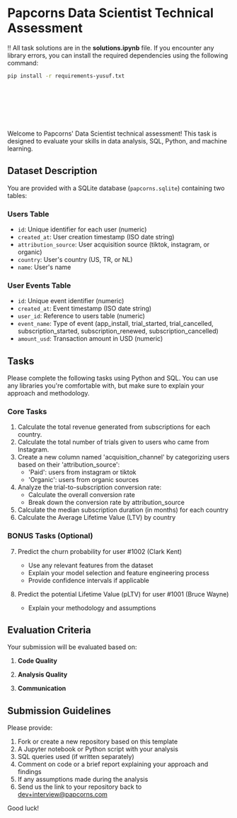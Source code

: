# Papcorns Data Scientist Technical Assessment
‼️
All task solutions are in the <b>solutions.ipynb</b> file. If you encounter any library errors, you can install the required dependencies using the following command:
```bash
pip install -r requirements-yusuf.txt
```

<br/>

<br/>

<br/>

<br/>

<br/>

<!-- COPY FROM ORIGINAL README FILE -->

Welcome to Papcorns' Data Scientist technical assessment! This task is designed to evaluate your skills in data analysis, SQL, Python, and machine learning.

## Dataset Description

You are provided with a SQLite database (`papcorns.sqlite`) containing two tables:

### Users Table
- `id`: Unique identifier for each user (numeric)
- `created_at`: User creation timestamp (ISO date string)
- `attribution_source`: User acquisition source (tiktok, instagram, or organic)
- `country`: User's country (US, TR, or NL)
- `name`: User's name

### User Events Table
- `id`: Unique event identifier (numeric)
- `created_at`: Event timestamp (ISO date string)
- `user_id`: Reference to users table (numeric)
- `event_name`: Type of event (app_install, trial_started, trial_cancelled, subscription_started, subscription_renewed, subscription_cancelled)
- `amount_usd`: Transaction amount in USD (numeric)

## Tasks

Please complete the following tasks using Python and SQL. You can use any libraries you're comfortable with, but make sure to explain your approach and methodology.

### Core Tasks

1. Calculate the total revenue generated from subscriptions for each country.
2. Calculate the total number of trials given to users who came from Instagram.
3. Create a new column named 'acquisition_channel' by categorizing users based on their 'attribution_source':
   - 'Paid': users from instagram or tiktok
   - 'Organic': users from organic sources
4. Analyze the trial-to-subscription conversion rate:
   - Calculate the overall conversion rate
   - Break down the conversion rate by attribution_source
5. Calculate the median subscription duration (in months) for each country
6. Calculate the Average Lifetime Value (LTV) by country

### BONUS Tasks (Optional)

7. Predict the churn probability for user #1002 (Clark Kent)
   - Use any relevant features from the dataset
   - Explain your model selection and feature engineering process
   - Provide confidence intervals if applicable

8. Predict the potential Lifetime Value (pLTV) for user #1001 (Bruce Wayne)
   - Explain your methodology and assumptions

## Evaluation Criteria

Your submission will be evaluated based on:

1. **Code Quality**

2. **Analysis Quality**

3. **Communication**

## Submission Guidelines

Please provide:
1. Fork or create a new repository based on this template
1. A Jupyter notebook or Python script with your analysis
2. SQL queries used (if written separately)
3. Comment on code or a brief report explaining your approach and findings
4. If any assumptions made during the analysis
5. Send us the link to your repository back to dev+interview@papcorns.com

Good luck!
